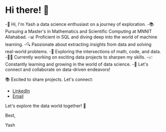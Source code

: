# Hi there! 👋

-👋 Hi, I'm Yash a data science enthusiast on a journey of exploration.
-📚 Pursuing a Master's in Mathematics and Scientific Computing at MNNIT Allahabad.
-📊 Proficient in SQL and diving deep into the world of machine learning.
-🔍 Passionate about extracting insights from data and solving real-world problems.
-🌟 Exploring the intersections of math, code, and data.
-👨‍💻 Currently working on exciting data projects to sharpen my skills.
-📈 Constantly learning and growing in the world of data science.
-💌 Let's connect and collaborate on data-driven endeavors!

📚 Excited to share projects. Let's connect:

- [LinkedIn](https://www.linkedin.com/in/yashm08)
- [Email](yashmasane68@gmail.com)

Let's explore the data world together! 🚀

Best,

Yash

